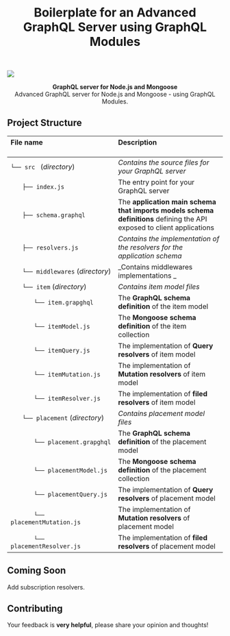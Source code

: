 <h1 align="center"><strong>Boilerplate for an Advanced GraphQL Server using GraphQL Modules</strong></h1>

<br />

![](https://upload.wikimedia.org/wikipedia/commons/1/17/GraphQL_Logo.svg)

<div align="center"><strong>GraphQL server for Node.js and Mongoose</strong></div>
<div align="center">Advanced GraphQL server for Node.js and Mongoose - using GraphQL Modules.</div>

## Project Structure


| File name 　　　　　　　　　　　　　　| Description 　　　　　　　　<br><br>|
| :--  | :--                |
| `└── src ` (_directory_) | _Contains the source files for your GraphQL server_ |
| `　　├── index.js` | The entry point for your GraphQL server |
| `　　├── schema.graphql` | The **application main schema that imports models schema definitions** defining the API exposed to client applications  |
| `　　├── resolvers.js` | _Contains the implementation of the resolvers for the application schema_ |
| `　　└── middlewares` (_directory_) | _Contains middlewares implementations _ |
| `　　└── item` (_directory_) | _Contains item model files_ |
| `　　　　└── item.grapghql` | The **GraphQL schema definition** of the item model  |
| `　　　　└── itemModel.js` | The **Mongoose schema definition** of the item collection  |
| `　　　　└── itemQuery.js` | The implementation of **Query resolvers** of item model  |
| `　　　　└── itemMutation.js` | The implementation of **Mutation resolvers** of item model  |
| `　　　　└── itemResolver.js` | The implementation of **filed resolvers** of item model  |
| `　　└── placement` (_directory_)  | _Contains placement model files_ |
| `　　　　└── placement.grapghql`    | The **GraphQL schema definition** of the placement model  |
| `　　　　└── placementModel.js`     | The **Mongoose schema definition** of the placement collection  |
| `　　　　└── placementQuery.js`     | The implementation of **Query resolvers** of placement model  |
| `　　　　└── placementMutation.js`  | The implementation of **Mutation resolvers** of placement model  |
| `　　　　└── placementResolver.js`  | The implementation of **filed resolvers** of placement model  |

## Coming Soon

Add subscription resolvers.

## Contributing

Your feedback is **very helpful**, please share your opinion and thoughts!
